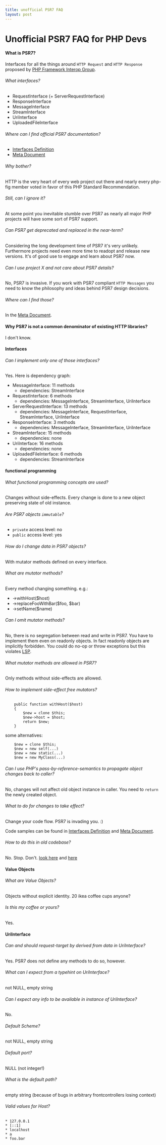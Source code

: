 ```yaml
---
title: unofficial PSR7 FAQ
layout: post
---
```


# Unofficial PSR7 FAQ for PHP Devs

#### What is PSR7?
Interfaces for all the things around ``HTTP Request`` and ``HTTP Response`` proposed by [PHP Framework Interop Group](http://www.php-fig.org/).

###### What interfaces?
* RequestInterface (+ ServerRequestInterface)
* ResponseInterface
* MessageInterface
* StreamInterface
* UriInterface
* UploadedFileInterface

###### Where can I find official PSR7 documentation?
* [Interfaces Definition](http://www.php-fig.org/psr/psr-7/)
* [Meta Document](http://www.php-fig.org/psr/psr-7/meta/)

###### Why bother?
HTTP is the very heart of every web project out there and nearly every php-fig member voted in favor of this PHP Standard Recommendation.

###### Still, can I ignore it?
At some point you inevitable stumble over PSR7 as nearly all major PHP projects will have some sort of PSR7 support.

###### Can PSR7 get deprecated and replaced in the near-term?
Considering the long development time of PSR7 it's very unlikely. Furthermore projects need even more time to readopt and release new versions. It's of good use to engage and learn about PSR7 now.

###### Can I use project X and not care about PSR7 details?
No, PSR7 is invasive. If you work with PSR7 compliant ``HTTP Messages`` you need to know the philosophy and ideas behind PSR7 design decisions.

###### Where can I find those?
In the [Meta Document](http://www.php-fig.org/psr/psr-7/meta/).

#### Why PSR7 is not a common denominator of existing HTTP libraries?
I don't know.



#### Interfaces
###### Can I implement only one of those interfaces?
Yes. Here is dependency graph:

* MessageInterface: 11 methods
    * dependencies: StreamInterface
* RequestInterface: 6 methods
    * dependencies: MessageInterface, StreamInterface, UriInterface
* ServerRequestInterface: 13 methods
    * dependencies: MessageInterface, RequestInterface, StreamInterface, UriInterface
* ResponseInterface: 3 methods
    * dependencies: MessageInterface, StreamInterface, UriInterface
* StreamInterface: 15 methods
    * dependencies: none
* UriInterface: 16 methods
    * dependencies: none
* UploadedFileInterface: 6 methods
    * dependencies: StreamInterface




#### functional programming

###### What functional programming concepts are used?
Changes without side-effects. Every change is done to a new object preserving state of old instance.

###### Are PSR7 objects ``immutable``?
 * ``private`` access level: no
 * ``public`` access level: yes

###### How do I change data in PSR7 objects?
With mutator methods defined on every interface.

###### What are mutator methods?
Every method changing something. e.g.:

 * ->withHost($host)
 * ->replaceFooWithBar($foo, $bar)
 * ->setName($name)

###### Can I omit mutator methods?
No, there is no segregation between read and write in PSR7. You have to implement them even on readonly objects. In fact readonly objects are implicitly forbidden. You could do no-op or throw exceptions but this violates [LSP](https://en.wikipedia.org/wiki/Liskov_substitution_principle).

###### What mutator methods are allowed in PSR7?
Only methods without side-effects are allowed.

###### How to implement side-effect free mutators?

```
    public function withHost($host)
    {
        $new = clone $this;
        $new->host = $host;
        return $new;
    }
```

some alternatives:

```
    $new = clone $this;
    $new = new self(...)
    $new = new static(...)
    $new = new MyClass(...)
```

###### Can I use PHP's pass-by-reference-semantics to propagate object changes back to caller?
No, changes will not affect old object instance in caller. You need to ``return`` the newly created object.

###### What to do for changes to take effect?
Change your code flow. PSR7 is invading you. :)

Code samples can be found in [Interfaces Definition](http://www.php-fig.org/psr/psr-7/) and [Meta Document](http://www.php-fig.org/psr/psr-7/meta/).

###### How to do this in old codebase?
No. Stop. Don't. [look here](https://github.com/symfony/psr-http-message-bridge) and [here](https://github.com/Sam-Burns/psr7-symfony-httpfoundation)



#### Value Objects
###### What are Value Objects?
Objects without explicit identity. 20 ikea coffee cups anyone?

###### Is this my coffee or yours?
Yes.

    
    
    
#### UriInterface

###### Can and should request-target by derived from data in UriInterface?
Yes. PSR7 does not define any methods to do so, however.

###### What can I expect from a typehint on UriInterface?
not NULL, empty string

###### Can I expect any info to be available in instance of UriInterface?
No.

###### Default Scheme?
not NULL, empty string

###### Default port?
NULL (not integer!)

###### What is the default path?
empty string (because of bugs in arbitrary frontcontrollers losing context)

###### Valid values for Host?
    * 127.0.0.1
    * [::1]
    * localhost
    * a
    * foo.bar
    
    
    
